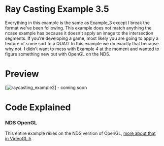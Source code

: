 # Ray Casting Example 3.5
Everything in this example is the same as Example_3 except I break the format we've been following. This example does not match anything the ncase example has because it doesn't apply an image to the intersection segments. If you're developing a game, most likely you are going to apply a texture of some sort to a QUAD. In this example we do exactly that because why not. I didn't want to mess with Example 4 at the moment and wanted to figure something new out with OpenGL on the NDS.

# Preview
[![raycasting_example2](./screenshots/raycasting_example3.gif)] - coming soon

# Code Explained
### NDS OpenGL
This entire example relies on the NDS version of OpenGL, [more about that in VideoGL.h](http://libnds.devkitpro.org/videoGL_8h.html).